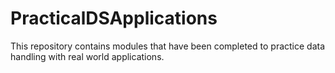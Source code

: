 # PracticalDSApplications
This repository contains modules that have been completed to practice data handling with real world applications.
